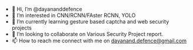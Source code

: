 - 👋 Hi, I’m @dayananddefence
- 👀 I’m interested in CNN/RCNN/FAster RCNN, YOLO
- 🌱 I’m currently learning gesture based captcha and web security projects
- 💞️ I’m looking to collaborate on Various Security Project report.
- 📫 How to reach me connect with me on dayanand.defence@gmail.com

<!---
dayananddefence/dayananddefence is a ✨ special ✨ repository because its `README.md` (this file) appears on your GitHub profile.
You can click the Preview link to take a look at your changes.
--->
